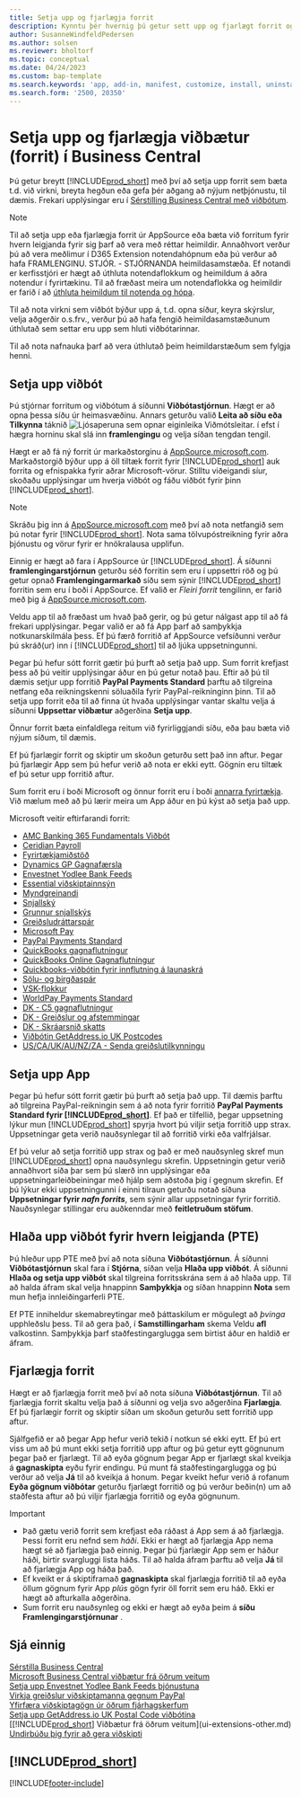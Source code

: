 ```yaml
---
title: Setja upp og fjarlægja forrit
description: Kynntu þér hvernig þú getur sett upp og fjarlægt forrit og viðbætur í Business Central.
author: SusanneWindfeldPedersen
ms.author: solsen
ms.reviewer: bholtorf
ms.topic: conceptual
ms.date: 04/24/2023
ms.custom: bap-template
ms.search.keywords: 'app, add-in, manifest, customize, install, uninstall'
ms.search.form: '2500, 20350'
---
```


# <a name="install-and-uninstall-extensions-apps-in-business-central" />Setja upp og fjarlægja viðbætur (forrit) í Business Central

Þú getur breytt [!INCLUDE[prod_short](includes/prod_short.md)] með því að setja upp forrit sem bæta t.d. við virkni, breyta hegðun eða gefa þér aðgang að nýjum netþjónustu, til dæmis. Frekari upplýsingar eru í [Sérstilling Business Central með viðbótum](ui-extensions.md).

> [!NOTE]
> Til að setja upp eða fjarlægja forrit úr AppSource eða bæta við forritum fyrir hvern leigjanda fyrir sig þarf að vera með réttar heimildir. Annaðhvort verður þú að vera meðlimur í D365 Extension notendahópnum eða þú verður að hafa FRAMLENGINU. STJÓR. - STJÓRNANDA heimildasamstæða. Ef notandi er kerfisstjóri er hægt að úthluta notendaflokkum og heimildum á aðra notendur í fyrirtækinu. Til að fræðast meira um notendaflokka og heimildir er farið í að  [úthluta heimildum til notenda og hópa](ui-define-granular-permissions.md).
>
> Til að nota virkni sem viðbót býður upp á, t.d. opna síður, keyra skýrslur, velja aðgerðir o.s.frv., verður þú að hafa fengið heimildasamstæðunum úthlutað sem settar eru upp sem hluti viðbótarinnar.

Til að nota nafnauka þarf að vera úthlutað þeim heimildarstæðum sem fylgja henni.

## <a name="install-an-extension" /><a name="install"></a>Setja upp viðbót

Þú stjórnar forritum og viðbótum á síðunni **Viðbótastjórnun**. Hægt er að opna þessa síðu úr heimasvæðinu. Annars geturðu valið **Leita að síðu eða Tilkynna** táknið ![Ljósaperuna sem opnar eiginleika Viðmótsleitar.](media/ui-search/search_small.png "Segðu mér hvað þú vilt gera") í efst í hægra horninu skal slá inn  **framlengingu** og velja síðan tengdan tengil.  

Hægt er að fá ný forrit úr markaðstorginu á [AppSource.microsoft.com](https://go.microsoft.com/fwlink/?linkid=2081646). Markaðstorgið býður upp á öll tiltæk forrit fyrir [!INCLUDE[prod_short](includes/prod_short.md)] auk forrita og efnispakka fyrir aðrar Microsoft-vörur. Stilltu viðeigandi síur, skoðaðu upplýsingar um hverja viðbót og fáðu viðbót fyrir þinn [!INCLUDE[prod_short](includes/prod_short.md)].  

> [!NOTE]  
> Skráðu þig inn á [AppSource.microsoft.com](https://appsource.microsoft.com/) með því að nota netfangið sem þú notar fyrir [!INCLUDE[prod_short](includes/prod_short.md)]. Nota sama tölvupóstreikning fyrir aðra þjónustu og vörur fyrir er hnökralausa upplifun.  

Einnig er hægt að fara í AppSource úr [!INCLUDE[prod_short](includes/prod_short.md)]. Á síðunni **framlengingarstjórnun** geturðu séð forritin sem eru í uppsettri röð og þú getur opnað **Framlengingarmarkað** síðu sem sýnir [!INCLUDE[prod_short](includes/prod_short.md)] forritin sem eru í boði í AppSource. Ef valið er *Fleiri forrit* tengilinn, er farið með þig á [AppSource.microsoft.com](https://go.microsoft.com/fwlink/?linkid=2081646).  

Veldu app til að fræðast um hvað það gerir, og þú getur nálgast app til að fá frekari upplýsingar. Þegar valið er að fá App þarf að samþykkja notkunarskilmála þess. Ef þú færð forritið af AppSource vefsíðunni verður þú skráð(ur) inn í [!INCLUDE[prod_short](includes/prod_short.md)] til að ljúka uppsetningunni.  

Þegar þú hefur sótt forrit gætir þú þurft að setja það upp. Sum forrit krefjast þess að þú veitir upplýsingar áður en þú getur notað þau. Eftir að þú til dæmis setjur upp forritið **PayPal Payments Standard** þarftu að tilgreina netfang eða reikningskenni söluaðila fyrir PayPal-reikninginn þinn. Til að setja upp forrit eða til að finna út hvaða upplýsingar vantar skaltu velja á síðunni **Uppsettar viðbætur** aðgerðina **Setja upp**.  

Önnur forrit bæta einfaldlega reitum við fyrirliggjandi síðu, eða þau bæta við nýjum síðum, til dæmis.

Ef þú fjarlægir forrit og skiptir um skoðun geturðu sett það inn aftur. Þegar þú fjarlægir App sem þú hefur verið að nota er ekki eytt. Gögnin eru tiltæk ef þú setur upp forritið aftur.

Sum forrit eru í boði Microsoft og önnur forrit eru í boði [annarra fyrirtækja](ui-extensions-other.md). Við mælum með að þú lærir meira um App áður en þú kýst að setja það upp.

Microsoft veitir eftirfarandi forrit:

* [AMC Banking 365 Fundamentals Viðbót](ui-extensions-amc-banking.md)
* [Ceridian Payroll](ui-extensions-ceridian-payroll.md)
* [Fyrirtækjamiðstöð](ui-extensions-company-hub.md)  
* [Dynamics GP Gagnafærsla](ui-extensions-dynamicsgp-data-migration.md)
* [Envestnet Yodlee Bank Feeds](ui-extensions-yodlee-bank-feeds.md)
* [Essential viðskiptainnsýn](ui-extensions-essential-business-insights.md)
* [Myndgreinandi](ui-extensions-image-analyzer.md)
* [Snjallský](ui-extensions-data-replication.md)
* [Grunnur snjallskýs](ui-extensions-intelligent-cloud.md)  
* [Greiðsludráttarspár](ui-extensions-late-payment-prediction.md)
* [Microsoft Pay](ui-extensions-microsoft-pay-payments.md)
* [PayPal Payments Standard](ui-extensions-paypal-payments-standard.md)
* [QuickBooks gagnaflutningur](ui-extensions-quickbooks-data-migration.md)
* [QuickBooks Online Gagnaflutningur](ui-extensions-quickbooks-online-data-migration.md)
* [Quickbooks-viðbótin fyrir innflutning á launaskrá](ui-extensions-quickbooks-payroll.md)
* [Sölu- og birgðaspár](ui-extensions-sales-forecast.md)
* [VSK-flokkur](ui-extensions-vat-group.md)
* [WorldPay Payments Standard](ui-extensions-worldpay-payments-standard.md)
* [DK - C5 gagnaflutningur](ui-extensions-c5-data-migration.md)
* [DK - Greiðslur og afstemmingar](ui-extensions-payments-reconciliation-formats-dk.md)
* [DK - Skráarsnið skatts](ui-extensions-tax-file-formats-dk.md)
* [Viðbótin GetAddress.io UK Postcodes](LocalFunctionality/UnitedKingdom/ui-extensions-getaddressio.md)  
* [US/CA/UK/AU/NZ/ZA - Senda greiðslutilkynningu](ui-extensions-send-remittance-advice.md)

## <a name="set-up-an-app" />Setja upp App

Þegar þú hefur sótt forrit gætir þú þurft að setja það upp. Til dæmis þarftu að tilgreina PayPal-reikningin sem á að nota fyrir forritið **PayPal Payments Standard fyrir [!INCLUDE[prod_short](includes/prod_short.md)]**. Ef það er tilfellið, þegar uppsetning lýkur mun [!INCLUDE[prod_short](includes/prod_short.md)] spyrja hvort þú viljir setja forritið upp strax. Uppsetningar geta verið nauðsynlegar til að forritið virki eða valfrjálsar.

Ef þú velur að setja forritið upp strax og það er með nauðsynleg skref mun [!INCLUDE[prod_short](includes/prod_short.md)] opna nauðsynlegu skrefin. Uppsetningin getur verið annaðhvort síða þar sem þú slærð inn upplýsingar eða uppsetningarleiðbeiningar með hjálp sem aðstoða þig í gegnum skrefin. Ef þú lýkur ekki uppsetningunni í einni tilraun geturðu notað síðuna **Uppsetningar fyrir _nafn forrits_**, sem sýnir allar uppsetningar fyrir forritið. Nauðsynlegar stillingar eru auðkenndar með **feitletruðum stöfum**.

## <a name="upload-a-per-tenant-extension-pte" />Hlaða upp viðbót fyrir hvern leigjanda (PTE)

Þú hleður upp PTE með því að nota síðuna **Viðbótastjórnun**. Á síðunni **Viðbótastjórnun** skal fara í **Stjórna**, síðan velja **Hlaða upp viðbót**. Á síðunni **Hlaða og setja upp viðbót** skal tilgreina forritsskrána sem á að hlaða upp. Til að halda áfram skal velja hnappinn **Samþykkja** og síðan hnappinn **Nota** sem mun hefja innleiðingarferli PTE.

Ef PTE inniheldur skemabreytingar með þáttaskilum er mögulegt að *þvinga* upphleðslu þess. Til að gera það, í  **Samstillingarham**  skema Veldu  **afl**  valkostinn. Samþykkja þarf staðfestingarglugga sem birtist áður en haldið er áfram.  

## <a name="uninstall-an-app" />Fjarlægja forrit

Hægt er að fjarlægja forrit með því að nota síðuna **Viðbótastjórnun**. Til að fjarlægja forrit skaltu velja það á síðunni og velja svo aðgerðina **Fjarlægja**. Ef þú fjarlægir forrit og skiptir síðan um skoðun geturðu sett forritið upp aftur.

Sjálfgefið er að þegar App hefur verið tekið í notkun sé ekki eytt. Ef þú ert viss um að þú munt ekki setja forritið upp aftur og þú getur eytt gögnunum þegar það er fjarlægt. Til að eyða gögnum þegar App er fjarlægt skal kveikja á  **gagnaskipta**  eyðu fyrir endingu. Þú munt fá staðfestingarglugga og þú verður að velja  **Já**  til að kveikja á honum. Þegar kveikt hefur verið á rofanum **Eyða gögnum viðbótar** geturðu fjarlægt forritið og þú verður beðin(n) um að staðfesta aftur að þú viljir fjarlægja forritið og eyða gögnunum.

> [!IMPORTANT]  
> * Það gætu verið forrit sem krefjast eða ráðast á App sem á að fjarlægja. Þessi forrit eru nefnd sem  *háði*. Ekki er hægt að fjarlægja App nema hægt sé að fjarlægja það einnig. Þegar þú fjarlægir App sem er háður háði, birtir svargluggi lista háðs. Til að halda áfram þarftu að velja  **Já**  til að fjarlægja App og háða það.
> * Ef kveikt er á skiptiframað  **gagnaskipta**  skal fjarlægja forritið til að eyða öllum gögnum fyrir App  *plús*  gögn fyrir öll forrit sem eru háð. Ekki er hægt að afturkalla aðgerðina.
> * Sum forrit eru nauðsynleg og ekki er hægt að eyða þeim á  **síðu Framlengingarstjórnunar** .  

## <a name="see-also" />Sjá einnig

[Sérstilla Business Central](ui-customizing-overview.md)  
[Microsoft Business Central viðbætur frá öðrum veitum](ui-extensions-other.md)  
[Setja upp Envestnet Yodlee Bank Feeds þjónustuna](bank-how-setup-bank-statement-service.md)  
[Virkja greiðslur viðskiptamanna gegnum PayPal](sales-how-enable-payment-service-extensions.md)  
[Yfirfæra viðskiptagögn úr öðrum fjárhagskerfum](across-import-data-configuration-packages.md)  
[Setja upp GetAddress.io UK Postal Code viðbótina](LocalFunctionality/UnitedKingdom/uk-setup-postal-code-service.md)  
[[!INCLUDE[prod_short](includes/prod_short.md)] Viðbætur frá öðrum veitum](ui-extensions-other.md)  
[Undirbúðu þig fyrir að gera viðskipti](ui-get-ready-business.md)  

## [!INCLUDE[prod_short](includes/free_trial_md.md)]


[!INCLUDE[footer-include](includes/footer-banner.md)]
